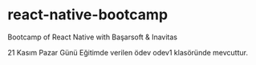 # react-native-bootcamp
Bootcamp of React Native with Başarsoft &amp; Inavitas 

21 Kasım Pazar Günü Eğitimde verilen ödev odev1 klasöründe mevcuttur.

